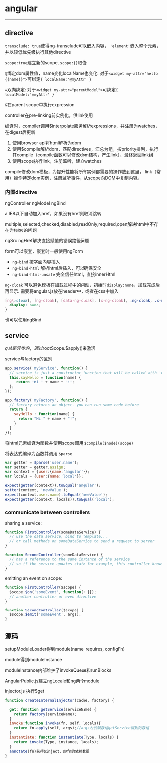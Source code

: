 # angular

-----------

## directive

`transclude: true`使得ng-transclude可以嵌入内容，
`'element'`嵌入整个元素，并以较低优先级执行其他directive

`scope:true`建立新的scope, `scope:{}`取值:

`@`绑定dom属性值，name变化localName也变化:
对于`<widget my-attr="hello {{name}}">`可绑定`{ localName:'@myAttr' }`

`=`双向绑定:
对于`<widget my-attr="parentModel">`可绑定`{ localModel:'=myAttr' }`

`&`在parent scope中执行expression

controller在pre-linking前实例化，供link使用

编译时，compiler调用$interpolate服务解析expressions，并注册为watches，在digest后更新

1. 使用browser api将html解析为dom
2. 使用$compile解析dom，匹配directives，汇总为组，按priority排列，执行其compile（compile函数可以修改dom结构，产生link），最终返回link组
3. 使用scope执行link，注册监听，建立watches

compile修改dom模板，为提升性能将所有实例都需要的操作放到这里，
link（常用）操作特定dom实例，注册监听事件，从scope向DOM中复制内容。

### 内置directive

ngController ngModel ngBind

a IE8以下自动加入href，如果没有href则取消跳转

multiple,selected,checked,disabled,readOnly,required,open解决html中不存在为false的问题

ngSrc ngHref解决直接赋值的错误路径问题

form可以嵌套，嵌套时一般使用ngForm

* `ng-bind` 按字面内容插入
* `ng-bind-html` 解析html后插入，可以确保安全
* `ng-bind-html-unsafe` 完全信任html，直接innerHtml

`ng-cloak` 可以避免模板在加载过程中的闪动，初始时`display:none`，加载完成后再显示.
需要将angular.js放在header中，或者在css中加入
```css
[ng\:cloak], [ng-cloak], [data-ng-cloak], [x-ng-cloak], .ng-cloak, .x-ng-cloak {
  display: none;
}
```
也可以使用ngBind

## service

$q总是异步的，通过$rootScope.$apply()来激活

service与factory的区别
```js
app.service('myService', function() {
  // service is just a constructor function that will be called with 'new'
  this.sayHello = function(name) {
     return "Hi " + name + "!";
  };
});

app.factory('myFactory', function() {
  // factory returns an object. you can run some code before
  return {
    sayHello : function(name) {
      return "Hi " + name + "!";
    }
  }
});
```

将html元素编译为函数并使用scope调用 `$compile($node)(scope)`

将表达式编译为函数并调用 `$parse`
```js
var getter = $parse('user.name');
var setter = getter.assign;
var context = {user:{name:'angular'}};
var locals = {user:{name:'local'}};

expect(getter(context)).toEqual('angular');
setter(context, 'newValue');
expect(context.user.name).toEqual('newValue');
expect(getter(context, locals)).toEqual('local');
```

### communicate between controllers

sharing a service:

```js
function FirstController(someDataService) {
  // use the data service, bind to template...
  // or call methods on someDataService to send a request to server
}

function SecondController(someDataService) {
  // has a reference to the same instance of the service
  // so if the service updates state for example, this controller knows about it
}
```

emitting an event on scope:

```js
function FirstController($scope) {
  $scope.$on('someEvent', function() {});
  // another controller or even directive
}

function SecondController($scope) {
  $scope.$emit('someEvent', args);
}
```

## 源码

setupModuleLoader得到module(name, requires, configFn)

module得到moduleInstance

moduleInstance内部维护了invokeQueue和runBlocks

AngularPublic.js建立ngLocale和ng两个module

injector.js
执行$get

```js
function createInternalInjector(cache, factory) {

  get: function getService(serviceName) {
    return factory(serviceName);
  }
  invoke:function invoke(fn, self, locals){
    return fn.apply(self, args);//args为依赖数组getService得到的数组
  }
  instantiate: function instantiate(Type, locals) {
    return invoke(Type, instance, locals);
  }
  annotate(fn)获得$inject，即fn的依赖数组
}
```
